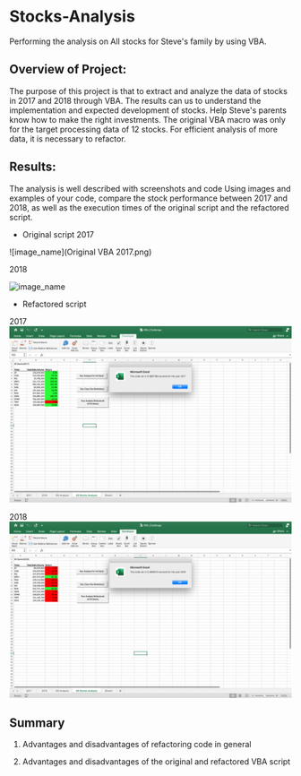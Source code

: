 # Stocks-Analysis
Performing the analysis on All stocks for Steve's family by using VBA. 

## Overview of Project:
The purpose of this project is that to extract and analyze the data of stocks in 2017 and 2018 through VBA. The results can us to understand the implementation and expected development of stocks. Help Steve's parents know how to make the right investments.
The original VBA macro was only for the target processing data of 12 stocks. For efficient analysis of more data, it is necessary to refactor.

## Results:
The analysis is well described with screenshots and code 
Using images and examples of your code, compare the stock performance between 2017 and 2018, as well as the execution times of the original script and the refactored script.

* Original script
2017

![image_name](Original VBA 2017.png)

2018

![image_name](Original_VBA_2018.png)


* Refactored script

2017
![image_name](VBA_Challenge_2017.png)

2018
![image_name](VBA_Challenge_2018.png)



## Summary
1. Advantages and disadvantages of refactoring code in general


2. Advantages and disadvantages of the original and refactored VBA script



